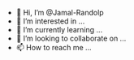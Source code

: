 - 👋 Hi, I’m @Jamal-Randolp
- 👀 I’m interested in ...
- 🌱 I’m currently learning ...
- 💞️ I’m looking to collaborate on ...
- 📫 How to reach me ...

<!---
Jamal-Randolp/Jamal-Randolp is a ✨ special ✨ repository because its `README.md` (this file) appears on your GitHub profile.
You can click the Preview link to take a look at your changes.
--->
